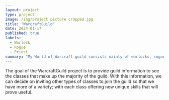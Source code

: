 ```yaml
---
layout: project
type: project
image: /img/project picture cropped.jpg
title: "WarcraftGuild"
date: 2024-01-17
published: true
labels:
  - Warlock
  - Rogue
  - Priest
summary: "My World of Warcraft guild consists mainly of warlocks, rogues, and priests."
---
```

The goal of the WarcraftGuild project is to provide guild information to see the classes that make up the majority of the guild. With this information, we can decide on inviting other types of classes to join the guild so that we have more of a variety; with each class offering new unique skills that will prove useful.
